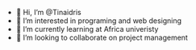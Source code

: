 - 👋 Hi, I’m @Tinaidris
- 👀 I’m interested in programing and web designing
- 🌱 I’m currently learning at Africa univeristy
- 💞️ I’m looking to collaborate on project management 

<!---
Tinaidris/Tinaidris is a ✨ special ✨ repository because its `README.md` (this file) appears on your GitHub profile.
You can click the Preview link to take a look at your changes.
--->
